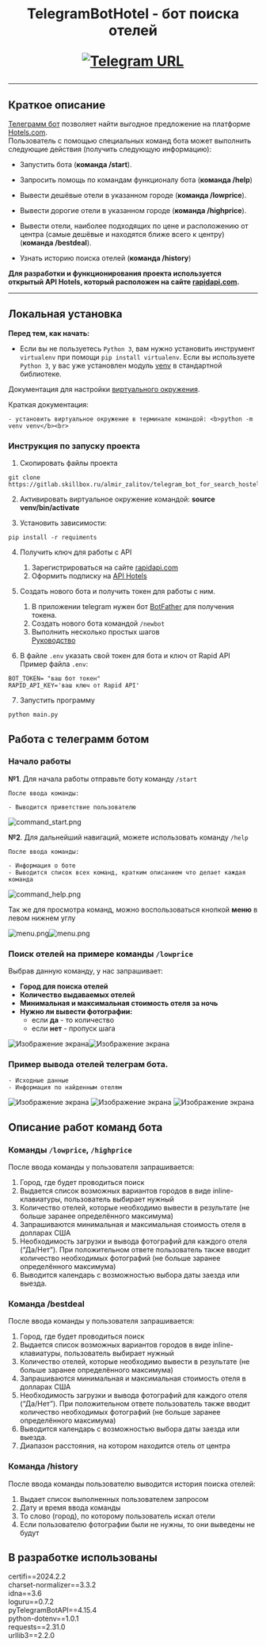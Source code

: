 <h1 align="center">TelegramBotHotel - бот поиска отелей

[![Telegram URL](https://www.dampftbeidir.de/mediafiles/tpl/icon-telegram.png)](https://t.me/nolucker_python_bot) 
</h1>

***


## Краткое описание

[Телеграмм бот](@nolucker_python_bot) позволяет найти выгодное предложение на платформе [Hotels.com](https://hotels.com/).
<br> Пользователь с помощью специальных команд бота может выполнить следующие действия (получить следующую информацию): <br/>
- Запустить бота (**команда /start**).
- Запросить помощь по командам функционалу бота (**команда /help**)

- Вывести дешёвые отели в указанном городе (**команда /lowprice**). 
- Вывести дорогие отели в указанном городе (**команда /highprice**). 
- Вывести отели, наиболее подходящих по цене и расположению от центра (самые дешёвые и находятся ближе всего к центру) (**команда /bestdeal**).

- Узнать историю поиска отелей (**команда /history**)

**Для разработки и функционирования проекта используется открытый API Hotels, который расположен на сайте [rapidapi.com](https://rapidapi.com/apidojo/api/hotels4/).**

***

## Локальная установка

**Перед тем, как начать:**
- Если вы не пользуетесь `Python 3`, вам нужно установить инструмент `virtualenv` при помощи `pip install virtualenv`. 
Если вы используете `Python 3`, у вас уже установлен модуль [venv](https://docs.python.org/3/library/venv.html) в стандартной библиотеке.

Документация для настройки [виртуального окружения](https://docs.python.org/3/library/venv.html).

Краткая документация:
    
    - установить виртуальное окружение в терминале командой: <b>python -m venv venv</b><br>
    
### Инструкция по запуску проекта 

1. Скопировать файлы проекта
```commandline
git clone https://gitlab.skillbox.ru/almir_zalitov/telegram_bot_for_search_hostels.git
```

2. Активировать виртуальное окружение командой: <b>source venv/bin/activate</b><br>


3. Установить зависимости:
```commandline
pip install -r requiments
```

4. Получить ключ для работы с API
   1. Зарегистрироваться на сайте [rapidapi.com](https://rapidapi.com)
   2. Оформить подписку на [API Hotels](https://rapidapi.com/apidojo/api/hotels4/)

5. Создать нового бота и получить токен для работы с ним.  
    1. В приложении telegram нужен бот [BotFather](https://t.me/botfather) для получения токена.
    2. Создать нового бота командой `/newbot`
    3. Выполнить несколько простых шагов  
[Руководство](https://core.telegram.org/bots#6-botfather) 

6. В файле `.env` указать свой токен для бота и ключ от Rapid API  
Пример файла `.env`:
```
BOT_TOKEN= "ваш бот токен"
RAPID_API_KEY='ваш ключ от Rapid API'
```

7. Запустить программу
```commandline
python main.py
```
Работа с телеграмм ботом
------------------------
### Начало работы
<b>№1</b>. Для начала работы отправьте боту команду `/start`

    После ввода команды: 

    - Выводится приветствие пользователю
![command_start.png](images%2Fcommand_images%2Fcommand_start.jpg)

<b>№2</b>. Для дальнейший навигаций, можете использовать команду `/help`

    После ввода команды: 

    - Информация о боте
    - Выводится список всех команд, кратким описанием что делает каждая команда
![command_help.png](images%2Fcommand_images%2Fcommand_help.png)

Так же для просмотра команд, можно воспользоваться кнопкой **меню** в левом нижнем углу

![menu.png](images%2Fcommand_images%2Fmenu_first_list.jpg)![menu.png](images%2Fcommand_images%2Fmenu_second_list.jpg)

### Поиск отелей на примере команды `/lowprice`
Выбрав данную команду, у нас запрашивает:
- **Город для поиска отелей**
- **Количество выдаваемых отелей**
- **Минимальная и максимальная стоимость отеля за ночь**
- **Нужно ли вывести фотографии:**
    - если **да** - то количество
    - если **нет** - пропуск шага


![Изображение экрана](/images/command_images/command_low_price.jpg)![Изображение экрана](/images/command_images/information.jpg)

### Пример вывода отелей телеграм бота.  
    - Исходные данные
    - Информация по найденным отелям
![Изображение экрана](/images/command_images/first_hotel.jpg)
![Изображение экрана](/images/command_images/second_hotel.jpg)
![Изображение экрана](/images/command_images/third_hotel.jpg)

Описание работ команд бота
--------------------------
### Команды `/lowprice`, `/highprice`

После ввода команды у пользователя запрашивается: 
1. Город, где будет проводиться поиск
2. Выдается список возможных вариантов городов в виде inline-клавиатуры, пользователь выбирает нужный
3. Количество отелей, которые необходимо вывести в результате (не больше заранее определённого максимума)
4. Запрашиваются минимальная и максимальная стоимость отеля в долларах США
5. Необходимость загрузки и вывода фотографий для каждого отеля (“Да/Нет”). При положительном ответе пользователь также вводит количество необходимых фотографий (не больше заранее определённого максимума)
6. Выводится календарь с возможностью выбора даты заезда или выезда. 

### Команда /bestdeal

После ввода команды у пользователя запрашивается: 
1. Город, где будет проводиться поиск
2. Выдается список возможных вариантов городов в виде inline-клавиатуры, пользователь выбирает нужный
3. Количество отелей, которые необходимо вывести в результате (не больше заранее определённого максимума)
4. Запрашиваются минимальная и максимальная стоимость отеля в долларах США
5. Необходимость загрузки и вывода фотографий для каждого отеля (“Да/Нет”). При положительном ответе пользователь также вводит количество необходимых фотографий (не больше заранее определённого максимума)
6. Выводится календарь с возможностью выбора даты заезда или выезда. 
7. Диапазон расстояния, на котором находится отель от центра

### Команда /history

После ввода команды пользователю выводится история поиска отелей: 
1. Выдает список выполненных пользователем запросом
2. Дату и время ввода команды
3. То слово (город), по которому пользователь искал отели
4. Если пользователю фотографии были не нужны, то они выведены не будут

## В разработке использованы

certifi==2024.2.2<br>
charset-normalizer==3.3.2<br>
idna==3.6<br>
loguru==0.7.2<br>
pyTelegramBotAPI==4.15.4<br>
python-dotenv==1.0.1<br>
requests==2.31.0<br>
urllib3==2.2.0<br>
